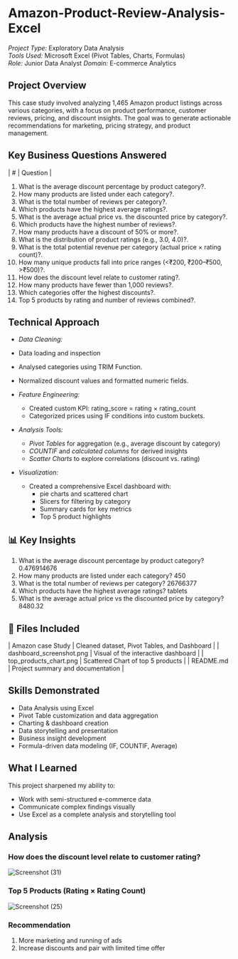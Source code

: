 # Amazon-Product-Review-Analysis-Excel
*Project Type:* Exploratory Data Analysis  
*Tools Used:* Microsoft Excel (Pivot Tables, Charts, Formulas)  
*Role:* Junior Data Analyst
*Domain:* E-commerce Analytics

##  Project Overview

This case study involved analyzing 1,465 Amazon product listings across various categories, with a focus on product performance, customer reviews, pricing, and discount insights. The goal was to generate actionable recommendations for marketing, pricing strategy, and product management.

## Key Business Questions Answered

| # | Question |
1. What is the average discount percentage by product category?.
2. How many products are listed under each category?.
3. What is the total number of reviews per category?.
4.  Which products have the highest average ratings?.
5. What is the average actual price vs. the discounted price by category?.
6. Which products have the highest number of reviews?.
7. How many products have a discount of 50% or more?.
8. What is the distribution of product ratings (e.g., 3.0, 4.0)?.
9. What is the total potential revenue per category (actual price × rating count)?.
10. How many unique products fall into price ranges (<₹200, ₹200–₹500, >₹500)?.
11. How does the discount level relate to customer rating?.
12. How many products have fewer than 1,000 reviews?.
13.  Which categories offer the highest discounts?.
14. Top 5 products by rating and number of reviews combined?.


##  Technical Approach

- *Data Cleaning:*
- Data loading and inspection
- Analysed categories using TRIM Function.
- Normalized discount values and formatted numeric fields.

- *Feature Engineering:*
  - Created custom KPI: rating_score = rating × rating_count
  - Categorized prices using IF conditions into custom buckets.

- *Analysis Tools:*
  - *Pivot Tables* for aggregation (e.g., average discount by category)
  - *COUNTIF* and *calculated columns* for derived insights
  - *Scatter Charts* to explore correlations (discount vs. rating)

- *Visualization:*
  - Created a comprehensive Excel dashboard with:
    - pie charts and scattered chart
    - Slicers for filtering by category
    - Summary cards for key metrics
    - Top 5 product highlights


## 📊 Key Insights

1. What is the average discount percentage by product category? 0.476914676
2. How many products are listed under each category? 450
3. What is the total number of reviews per category? 26766377
4. Which products have the highest average ratings? tablets 
5. What is the average actual price vs the discounted price by category? 8480.32

## 📁 Files Included


| Amazon case Study | Cleaned dataset, Pivot Tables, and Dashboard |
| dashboard_screenshot.png | Visual of the interactive dashboard |
| top_products_chart.png | Scattered Chart of top 5 products |
| README.md | Project summary and documentation |


##  Skills Demonstrated

- Data Analysis using Excel
- Pivot Table customization and data aggregation
- Charting & dashboard creation
- Data storytelling and presentation
- Business insight development
- Formula-driven data modeling (IF, COUNTIF, Average)

##  What I Learned

This project sharpened my ability to:
- Work with semi-structured e-commerce data
- Communicate complex findings visually
- Use Excel as a complete analysis and storytelling tool


##  Analysis

###  How does the discount level relate to customer rating?
![Screenshot (31)](https://github.com/user-attachments/assets/f9393153-312c-4d90-a894-42a78080cfaa)


###  Top 5 Products (Rating × Rating Count)  

![Screenshot (25)](https://github.com/user-attachments/assets/30de545a-c67e-4326-b253-fffbf2e5e12a)

### Recommendation
1. More marketing and running of ads
2. Increase discounts and pair with limited time offer

